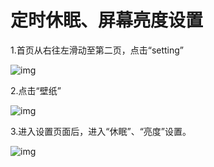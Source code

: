 # 定时休眠、屏幕亮度设置

1.首页从右往左滑动至第二页，点击“setting”

![img](http://images.qicheke.com/FirtRDDpJumwMiCAaBOKhvIhb3wA ':size=30%')

2.点击“壁纸”

![img](http://images.qicheke.com/Foj04Lx4ON4m_ilZcorsEVblimtD ':size=30%')

3.进入设置页面后，进入“休眠”、“亮度”设置。

![img](http://images.qicheke.com/Ftl53NdXqf8460hBPGuCic_P7QN7 ':size=30%')